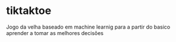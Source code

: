 # tiktaktoe
Jogo da velha baseado em machine learnig para a partir do basico aprender a tomar as melhores decisões 
